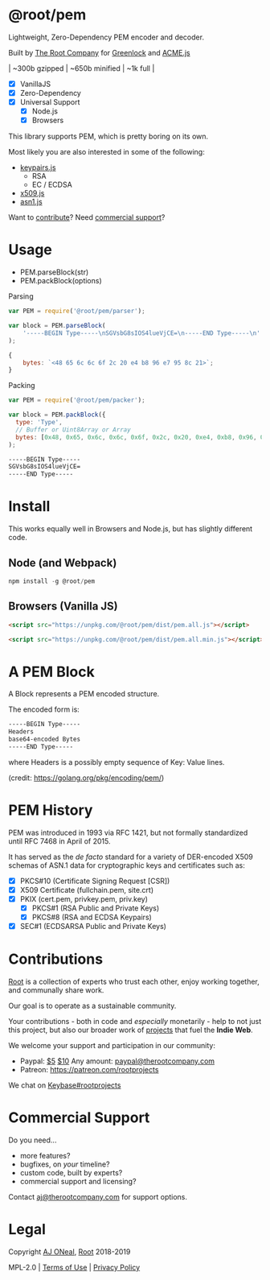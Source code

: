 # @root/pem

Lightweight, Zero-Dependency PEM encoder and decoder.

Built by [The Root Company](https://therootcompany.com)
for [Greenlock](https://greenlock.domains)
and [ACME.js](https://git.rootprojects.org/root/acme.js)

| ~300b gzipped
| ~650b minified
| ~1k full
|

-   [x] VanillaJS
-   [x] Zero-Dependency
-   [x] Universal Support
    -   [x] Node.js
    -   [x] Browsers

This library supports PEM, which is pretty boring on its own.

Most likely you are also interested in some of the following:

-   [keypairs.js](https://git.rootprojects.org/root/keypairs.js)
    -   RSA
    -   EC / ECDSA
-   [x509.js](https://git.rootprojects.org/root/x509.js)
-   [asn1.js](https://git.rootprojects.org/root/asn1.js)

Want to [contribute](#contributions)?
Need [commercial support](#commercial-support)?

# Usage

-   PEM.parseBlock(str)
-   PEM.packBlock(options)

Parsing

```js
var PEM = require('@root/pem/parser');

var block = PEM.parseBlock(
	'-----BEGIN Type-----\nSGVsbG8sIOS4lueVjCE=\n-----END Type-----\n'
);
```

```js
{
	bytes: `<48 65 6c 6c 6f 2c 20 e4 b8 96 e7 95 8c 21>`;
}
```

Packing

```js
var PEM = require('@root/pem/packer');

var block = PEM.packBlock({
  type: 'Type',
  // Buffer or Uint8Array or Array
  bytes: [0x48, 0x65, 0x6c, 0x6c, 0x6f, 0x2c, 0x20, 0xe4, 0xb8, 0x96, 0xe7, 0x95, 0x8c, 0x21]
);
```

```txt
-----BEGIN Type-----
SGVsbG8sIOS4lueVjCE=
-----END Type-----
```

# Install

This works equally well in Browsers and Node.js,
but has slightly different code.

## Node (and Webpack)

```js
npm install -g @root/pem
```

## Browsers (Vanilla JS)

```html
<script src="https://unpkg.com/@root/pem/dist/pem.all.js"></script>
```

```html
<script src="https://unpkg.com/@root/pem/dist/pem.all.min.js"></script>
```

# A PEM Block

A Block represents a PEM encoded structure.

The encoded form is:

```txt
-----BEGIN Type-----
Headers
base64-encoded Bytes
-----END Type-----
```

where Headers is a possibly empty sequence of Key: Value lines.

(credit: https://golang.org/pkg/encoding/pem/)

# PEM History

PEM was introduced in 1993 via RFC 1421, but not formally
standardized until RFC 7468 in April of 2015.

It has served as the _de facto_ standard for a variety of
DER-encoded X509 schemas of ASN.1 data for cryptographic
keys and certificates such as:

-   [x] PKCS#10 (Certificate Signing Request [CSR])
-   [x] X509 Certificate (fullchain.pem, site.crt)
-   [x] PKIX (cert.pem, privkey.pem, priv.key)
    -   [x] PKCS#1 (RSA Public and Private Keys)
    -   [x] PKCS#8 (RSA and ECDSA Keypairs)
-   [x] SEC#1 (ECDSARSA Public and Private Keys)

# Contributions

[Root](https://therootcompany.com) is a collection of experts
who trust each other, enjoy working together, and communally share work.

Our goal is to operate as a sustainable community.

Your contributions - both in code and _especially_ monetarily -
help to not just this project, but also our broader work
of [projects](https://rootprojects.org) that fuel the **Indie Web**.

We welcome your support and participation in our community:

-   Paypal: [\$5](https://paypal.me/rootprojects/5) [\$10](https://paypal.me/rootprojects/10) Any amount: <paypal@therootcompany.com>
-   Patreon: <https://patreon.com/rootprojects>

We chat on [Keybase#rootprojects](https://keybase.io/team/rootprojects)

# Commercial Support

Do you need...

-   more features?
-   bugfixes, on _your_ timeline?
-   custom code, built by experts?
-   commercial support and licensing?

Contact <aj@therootcompany.com> for support options.

# Legal

Copyright [AJ ONeal](https://coolaj86.com),
[Root](https://therootcompany.com) 2018-2019

MPL-2.0 |
[Terms of Use](https://therootcompany.com/legal/#terms) |
[Privacy Policy](https://therootcompany.com/legal/#privacy)
